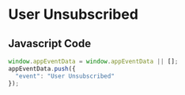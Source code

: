 # User Unsubscribed

### 

## Javascript Code
```js
window.appEventData = window.appEventData || [];
appEventData.push({
  "event": "User Unsubscribed"
});
```




